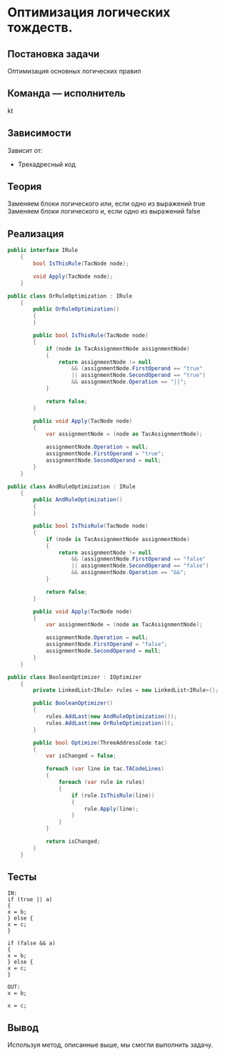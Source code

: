 # Оптимизация логических тождеств.

## Постановка задачи
Оптимизация основных логических правил

## Команда — исполнитель
kt 

## Зависимости
Зависит от:
- Трехадресный код

## Теория
Заменяем блоки логического или, если одно из выражений true
Заменяем блоки логического и, если одно из выражений false


## Реализация

```csharp
public interface IRule
    {
        bool IsThisRule(TacNode node);

        void Apply(TacNode node);
    }
```

```csharp
public class OrRuleOptimization : IRule
    {
        public OrRuleOptimization()
        {
        }

        public bool IsThisRule(TacNode node)
        {
            if (node is TacAssignmentNode assignmentNode)
            {
                return assignmentNode != null
                    && (assignmentNode.FirstOperand == "true"
                    || assignmentNode.SecondOperand == "true")
                    && assignmentNode.Operation == "||";
            }

            return false;
        }

        public void Apply(TacNode node)
        {
            var assignmentNode = (node as TacAssignmentNode);

            assignmentNode.Operation = null;
            assignmentNode.FirstOperand = "true";
            assignmentNode.SecondOperand = null;
        }
    }
```

```csharp
public class AndRuleOptimization : IRule
    {
        public AndRuleOptimization()
        {
        }

        public bool IsThisRule(TacNode node)
        {
            if (node is TacAssignmentNode assignmentNode)
            {
                return assignmentNode != null
                    && (assignmentNode.FirstOperand == "false"
                    || assignmentNode.SecondOperand == "false")
                    && assignmentNode.Operation == "&&";
            }

            return false;
        }

        public void Apply(TacNode node)
        {
            var assignmentNode = (node as TacAssignmentNode);

            assignmentNode.Operation = null;
            assignmentNode.FirstOperand = "false";
            assignmentNode.SecondOperand = null;
        }
    }
```

```csharp
public class BooleanOptimizer : IOptimizer
    {
        private LinkedList<IRule> rules = new LinkedList<IRule>();

        public BooleanOptimizer()
        {
            rules.AddLast(new AndRuleOptimization());
            rules.AddLast(new OrRuleOptimization());
        }

        public bool Optimize(ThreeAddressCode tac)
        {
            var isChanged = false;

            foreach (var line in tac.TACodeLines)
            {
                foreach (var rule in rules)
                {
                    if (rule.IsThisRule(line))
                    {
                        rule.Apply(line);
                    }
                }
            }

            return isChanged;
        }
    }
```

## Тесты
```
IN:
if (true || a)
{
x = b;
} else {
x = c;
}

if (false && a)
{
x = b;
} else {
x = c;
}

OUT:
x = b; 

x = c;
```

## Вывод
Используя метод, описанные выше, мы смогли выполнить задачу. 

